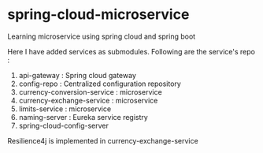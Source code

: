 # spring-cloud-microservice
Learning microservice using spring cloud and spring boot

Here I have added services as submodules. Following are the service's repo :
1. api-gateway : Spring cloud gateway
2. config-repo : Centralized configuration repository
3. currency-conversion-service : microservice
4. currency-exchange-service : microservice
5. limits-service : microservice
6. naming-server : Eureka service registry
7. spring-cloud-config-server

Resilience4j is implemented in currency-exchange-service
